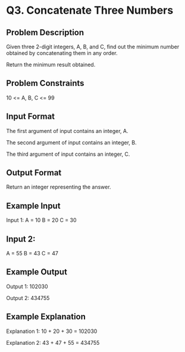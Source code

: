 # Q3. Concatenate Three Numbers
## Problem Description
Given three 2-digit integers, A, B, and C, find out the minimum number obtained by concatenating them in any order.

Return the minimum result obtained.

## Problem Constraints
10 <= A, B, C <= 99

## Input Format
The first argument of input contains an integer, A.

The second argument of input contains an integer, B.

The third argument of input contains an integer, C.


## Output Format
Return an integer representing the answer.

## Example Input
Input 1:
 A = 10
 B = 20
 C = 30

## Input 2:
 A = 55
 B = 43
 C = 47 


## Example Output
Output 1:
 102030 

Output 2:
 434755 

## Example Explanation
Explanation 1:
 10 + 20 + 30 = 102030 

Explanation 2:
 43 + 47 + 55 = 434755 
